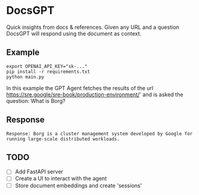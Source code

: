 # DocsGPT

Quick insights from docs & references. Given any URL and a question DocsGPT will respond using the document as context.

## Example
```
export OPENAI_API_KEY="sk-..."
pip install -r requirements.txt
python main.py
```

In this example the GPT Agent fetches the results of the url https://sre.google/sre-book/production-environment/' and is asked the question: What is Borg?

## Response
```
Response: Borg is a cluster management system developed by Google for running large-scale distributed workloads.
```

## TODO
- [ ] Add FastAPI server
- [ ] Create a UI to interact with the agent
- [ ] Store document embeddings and create 'sessions'